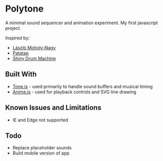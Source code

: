 # Polytone

A minimal sound sequencer and animation experiment. My first javascript project.

Inspired by:

* [László Moholy-Nagy](https://www.google.com/search?q=Laszlo+Moholy-nagy&source=lnms&tbm=isch&sa=X&ved=0ahUKEwjpiOu78OXWAhVr4oMKHZuPAqgQ_AUICigB&biw=1434&bih=877#imgrc=PgdaK6oM3CkTCM:)
* [Patatap](http://www.patatap.com)
* [Shiny Drum Machine](http://webaudiodemos.appspot.com/MIDIDrums/index.html)

## Built With

* [Tone.js](https://github.com/Tonejs/Tone.js) - used primarily to handle sound buffers and musical timing
* [Anime.js](https://github.com/juliangarnier/anime) - used for playback controls and SVG line drawing

## Known Issues and Limitations

* IE and Edge not supported

## Todo

* Replace placeholder sounds
* Build mobile version of app
